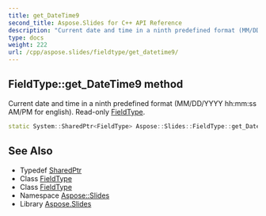 ```yaml
---
title: get_DateTime9
second_title: Aspose.Slides for C++ API Reference
description: "Current date and time in a ninth predefined format (MM/DD/YYYY hh:mm:ss AM/PM for english). Read-only FieldType."
type: docs
weight: 222
url: /cpp/aspose.slides/fieldtype/get_datetime9/
---
```

## FieldType::get_DateTime9 method


Current date and time in a ninth predefined format (MM/DD/YYYY hh:mm:ss AM/PM for english). Read-only [FieldType](../).

```cpp
static System::SharedPtr<FieldType> Aspose::Slides::FieldType::get_DateTime9()
```

## See Also

* Typedef [SharedPtr](../../../system/sharedptr/)
* Class [FieldType](../)
* Class [FieldType](../)
* Namespace [Aspose::Slides](../../)
* Library [Aspose.Slides](../../../)
